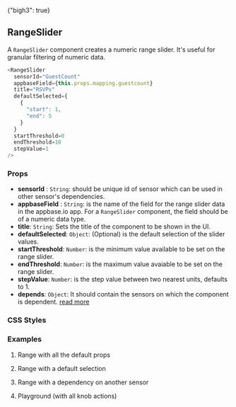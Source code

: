 {"bigh3": true}

## RangeSlider

A `RangeSlider` component creates a numeric range slider. It's useful for granular filtering of numeric data.

```js
<RangeSlider
  sensorId="GuestCount"
  appbaseField={this.props.mapping.guestcount}
  title="RSVPs"
  defaultSelected={
    { 
      "start": 1,
      "end": 5
    }
  }
  startThreshold=0
  endThreshold=10
  stepValue=1
/>
```

### Props

- **sensorId** : `String`: should be unique id of sensor which can be used in other sensor's dependencies.   
- **appbaseField** : `String`: is the name of the field for the range slider data in the appbase.io app. For a `RangeSlider` component, the field should be of a numeric data type.
- **title**: `String`: Sets the title of the component to be shown in the UI.
- **defaultSelected**: `Object`: (Optional) is the default selection of the slider values.    
- **startThreshold**: `Number`: is the minimum value available to be set on the range slider.  
- **endThreshold**: `Number`: is the maximum value avaiable to be set on the range slider.  
- **stepValue**: `Number`: is the step value between two nearest units, defaults to 1.
- **depends**: `Object`: It should contain the sensors on which the component is dependent. [read more](https://appbaseio.github.io/reactive-maps-docs/v1/getting-started/Dependency.html)


### CSS Styles



### Examples

1. Range with all the default props

2. Range with a default selection

3. Range with a dependency on another sensor

4. Playground (with all knob actions)

